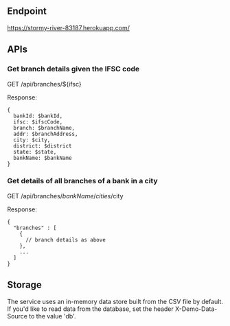 ## Endpoint

https://stormy-river-83187.herokuapp.com/

## APIs

### Get branch details given the IFSC code

GET /api/branches/${ifsc}

Response:

```
{
  bankId: $bankId,
  ifsc: $ifscCode,
  branch: $branchName,
  addr: $branchAddress,
  city: $city,
  district: $district
  state: $state,
  bankName: $bankName
}
```

### Get details of all branches of a bank in a city

GET /api/branches/$bankName/cities/$city

Response:

```
{
  "branches" : [
    {
      // branch details as above
    },
    ...
  ]
}
```

## Storage

The service uses an in-memory data store built from the CSV file by default. If you'd like to read data from the database,
set the header X-Demo-Data-Source to the value 'db'.
